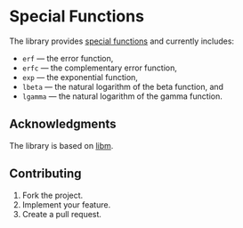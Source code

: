 # Special Functions

The library provides [special functions](
https://en.wikipedia.org/wiki/Special_functions) and currently includes:

* `erf` — the error function,
* `erfc` — the complementary error function,
* `exp` — the exponential function,
* `lbeta` — the natural logarithm of the beta function, and
* `lgamma` — the natural logarithm of the gamma function.

## Acknowledgments

The library is based on [libm](https://sourceware.org/newlib/libm.html).

## Contributing

1. Fork the project.
2. Implement your feature.
3. Create a pull request.
